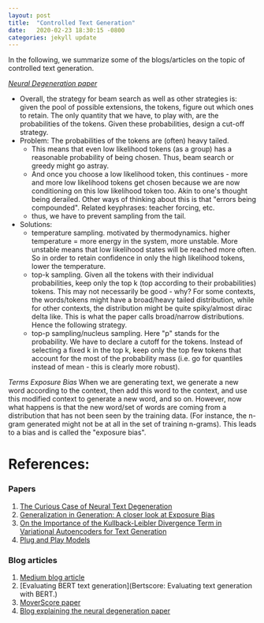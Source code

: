 ```yaml
---
layout: post
title:  "Controlled Text Generation"
date:   2020-02-23 18:30:15 -0800
categories: jekyll update
---
```


In the following, we summarize some of the blogs/articles on the topic of controlled text generation.

*[Neural Degeneration paper](https://arxiv.org/pdf/1904.09751.pdf)*
- Overall, the strategy for beam search as well as other strategies is: given the pool of possible extensions, the tokens, figure out which ones to retain. The only quantity that we have, to play with, are the probabilities of the tokens. Given these probabilities, design
a cut-off strategy.
- Problem: The probabilities of the tokens are (often) heavy tailed.
  * This means that even low likelihood tokens (as a group) has a reasonable probability of being chosen. Thus, beam search or greedy
  might go astray.
  * And once you choose a low likelihood token, this continues - more and more low likelihood tokens get chosen because we are
now conditioning on this low likelihood token too. Akin to one's thought being derailed. Other ways of thinking about this is that
"errors being compounded". Related keyphrases: teacher forcing, etc.
  * thus, we have to prevent sampling from the tail.
- Solutions:
  * temperature sampling. motivated by thermodynamics. higher temperature = more energy in the system, more unstable. More unstable
  means that low likelihood states will be reached more often. So in order to retain confidence in only the high likelihood tokens,
  lower the temperature.
  * top-k sampling. Given all the tokens with their individual probabilities, keep only the top k (top according to their probabilities)
  tokens. This may not necessarily be good - why? For some contexts, the words/tokens might have a broad/heavy tailed distribution, while for other contexts, the distribution might be quite spiky/almost dirac delta like. This is what the paper calls broad/narrow distributions. Hence the following strategy.
  * top-p sampling/nucleus sampling. Here "p" stands for the probability. We have to declare a cutoff for the tokens. Instead of selecting a fixed k in the top k, keep only the top few tokens that account for the most of the probability mass (i.e. go for
  quantiles instead of mean - this is clearly more robust).



*Terms*
_Exposure Bias_
When we are generating text, we generate a new word according to the context, then add this word to the context, and use this modified
context to generate a new word, and so on.
However, now what happens is that the new word/set of words are coming from a distribution that has not been seen by the training data.
(For instance, the n-gram generated might not be at all in the set of training n-grams). This leads to a bias and is called the
"exposure bias".



# References:
### Papers
1. [The Curious Case of Neural Text Degeneration](https://arxiv.org/pdf/1904.09751.pdf)
2. [Generalization in Generation: A closer look at Exposure Bias](https://arxiv.org/pdf/1910.00292.pdf)
3. [On the Importance of the Kullback-Leibler Divergence Term in Variational Autoencoders for Text Generation](https://arxiv.org/pdf/1909.13668.pdf)
4. [Plug and Play Models]()

### Blog articles
1. [Medium blog article](https://medium.com/phrasee/neural-text-generation-generating-text-using-conditional-language-models-a37b69c7cd4b)
2. [Evaluating BERT text generation](Bertscore: Evaluating text generation with BERT.)
3. [MoverScore paper](https://public.ukp.informatik.tu-darmstadt.de/UKP_Webpage/publications/2019/2019_EMNLP_WZ_MoverScore.pdf)
4. [Blog explaining the neural degeneration paper](https://towardsdatascience.com/how-to-sample-from-language-models-682bceb97277)
